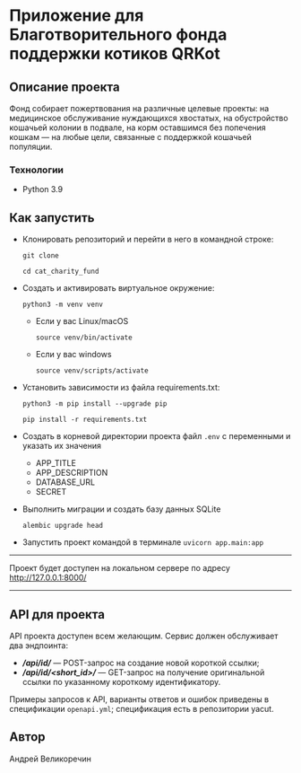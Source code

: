 # Приложение для Благотворительного фонда поддержки котиков QRKot

##  Описание проекта

Фонд собирает пожертвования на различные целевые проекты: на медицинское обслуживание нуждающихся хвостатых, на обустройство кошачьей колонии в подвале, на корм оставшимся без попечения кошкам — на любые цели, связанные с поддержкой кошачьей популяции.
### Технологии
- Python 3.9


## Как запустить 
- Клонировать репозиторий и перейти в него в командной строке:

  ```
  git clone 
  ```
  
  ```
  cd cat_charity_fund
  ```

- Cоздать и активировать виртуальное окружение:

  ```
  python3 -m venv venv
  ```

  * Если у вас Linux/macOS
  
    ```
    source venv/bin/activate
    ```
  
  * Если у вас windows
  
    ```
    source venv/scripts/activate
    ```

- Установить зависимости из файла requirements.txt:

  ```
  python3 -m pip install --upgrade pip
  ```
  
  ```
  pip install -r requirements.txt
  ```

- Создать в корневой директории проекта файл `.env` с переменными и указать их значения
  - APP_TITLE
  - APP_DESCRIPTION
  - DATABASE_URL
  - SECRET

- Выполнить миграции и создать базу данных SQLite
  ```
  alembic upgrade head
  ```

- Запустить проект командой в терминале `uvicorn app.main:app`

---

Проект будет доступен на локальном сервере по адресу <http://127.0.0.1:8000/>

---

## API для проекта
API проекта доступен всем желающим. Сервис должен обслуживает два эндпоинта:
- ***/api/id/*** — POST-запрос на создание новой короткой ссылки;
- ***/api/id/<short_id>/*** — GET-запрос на получение оригинальной ссылки по указанному короткому идентификатору.
  
Примеры запросов к API, варианты ответов и ошибок приведены в спецификации `openapi.yml`; спецификация есть в репозитории yacut. 

## Автор
Андрей Великоречин
